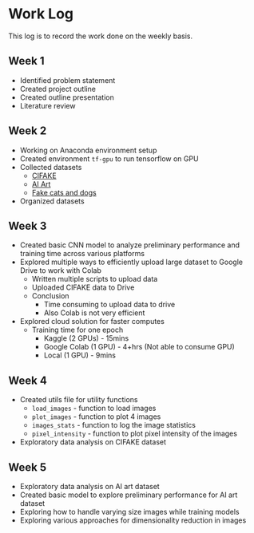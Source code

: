 # Work Log

This log is to record the work done on the weekly basis.

## Week 1

-   Identified problem statement
-   Created project outline
-   Created outline presentation
-   Literature review

## Week 2

-   Working on Anaconda environment setup
-   Created environment `tf-gpu` to run tensorflow on GPU
-   Collected datasets
    -   [CIFAKE](https://www.kaggle.com/datasets/birdy654/cifake-real-and-ai-generated-synthetic-images?resource=download)
    -   [AI Art](https://www.kaggle.com/datasets/superpotato9/dalle-recognition-dataset)
    -   [Fake cats and dogs](https://www.kaggle.com/datasets/mattop/ai-cat-and-dog-images-dalle-mini/code)
-   Organized datasets

## Week 3

-   Created basic CNN model to analyze preliminary performance and training time across various platforms
-   Explored multiple ways to efficiently upload large dataset to Google Drive to work with Colab
    -   Written multiple scripts to upload data
    -   Uploaded CIFAKE data to Drive
    -   Conclusion
        -   Time consuming to upload data to drive
        -   Also Colab is not very efficient
-   Explored cloud solution for faster computes
    -   Training time for one epoch
        -   Kaggle (2 GPUs) - 15mins
        -   Google Colab (1 GPU) - 4+hrs (Not able to consume GPU)
        -   Local (1 GPU) - 9mins

## Week 4

-   Created utils file for utility functions
    -   `load_images` - function to load images
    -   `plot_images` - function to plot 4 images
    -   `images_stats` - function to log the image statistics
    -   `pixel_intensity` - function to plot pixel intensity of the images
-   Exploratory data analysis on CIFAKE dataset

## Week 5

-   Exploratory data analysis on AI art dataset
-   Created basic model to explore preliminary performance for AI art dataset
-   Exploring how to handle varying size images while training models
-   Exploring various approaches for dimensionality reduction in images
